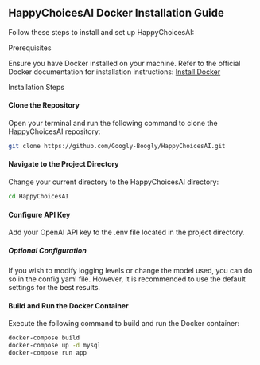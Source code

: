 ## HappyChoicesAI Docker Installation Guide

Follow these steps to install and set up HappyChoicesAI:

Prerequisites

Ensure you have Docker installed on your machine. Refer to the official Docker documentation for installation instructions:
[Install Docker](https://docs.docker.com/engine/install/)

Installation Steps

#### Clone the Repository

Open your terminal and run the following command to clone the HappyChoicesAI repository:

```bash
git clone https://github.com/Googly-Boogly/HappyChoicesAI.git
```

#### Navigate to the Project Directory

Change your current directory to the HappyChoicesAI directory:

```bash
cd HappyChoicesAI
```

#### Configure API Key

Add your OpenAI API key to the .env file located in the project directory.

##### Optional Configuration

If you wish to modify logging levels or change the model used, you can do so in the config.yaml file. However, it is recommended to use the default settings for the best results.

#### Build and Run the Docker Container

Execute the following command to build and run the Docker container:


```bash
docker-compose build
docker-compose up -d mysql
docker-compose run app
```